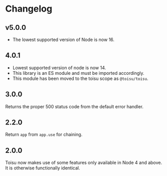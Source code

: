 # Changelog

## v5.0.0

- The lowest supported version of Node is now 16.

## 4.0.1

- Lowest supported version of node is now 14.
- This library is an ES module and must be imported accordingly.
- This module has been moved to the toisu scope as `@toisu/toisu`.

## 3.0.0

Returns the proper 500 status code from the default error handler.

## 2.2.0

Return `app` from `app.use` for chaining.

## 2.0.0

Toisu now makes use of some features only available in Node 4 and above. It is otherwise functionally identical.
